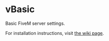 # vBasic
Basic FiveM server settings.

For installation instructions, visit [the wiki page](https://github.com/TomGrobbe/vBasic/wiki).

